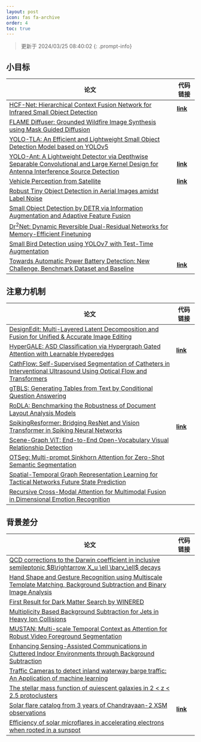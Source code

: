 ```yaml
---
layout: post
icon: fas fa-archive
order: 4
toc: true
---
```


> 更新于 2024/03/25 08:40:02
{: .prompt-info}

## 小目标

| 论文 | 代码链接 |
| --- | --- |
| [HCF-Net: Hierarchical Context Fusion Network for Infrared Small Object Detection](http://arxiv.org/abs/2403.10778v1) | [**link**](https://github.com/zhengshuchen/hcfnet) |
| [FLAME Diffuser: Grounded Wildfire Image Synthesis using Mask Guided Diffusion](http://arxiv.org/abs/2403.03463v1) |  |
| [YOLO-TLA: An Efficient and Lightweight Small Object Detection Model based on YOLOv5](http://arxiv.org/abs/2402.14309v1) |  |
| [YOLO-Ant: A Lightweight Detector via Depthwise Separable Convolutional and Large Kernel Design for Antenna Interference Source Detection](http://arxiv.org/abs/2402.12641v1) | [**link**](https://github.com/scnu-rislab/yolo-ant) |
| [Vehicle Perception from Satellite](http://arxiv.org/abs/2402.00703v1) | [**link**](https://github.com/chenxi1510/vehicle-perception-from-satellite-videos) |
| [Robust Tiny Object Detection in Aerial Images amidst Label Noise](http://arxiv.org/abs/2401.08056v1) |  |
| [Small Object Detection by DETR via Information Augmentation and Adaptive Feature Fusion](http://arxiv.org/abs/2401.08017v1) |  |
| [Dr$^2$Net: Dynamic Reversible Dual-Residual Networks for Memory-Efficient Finetuning](http://arxiv.org/abs/2401.04105v1) |  |
| [Small Bird Detection using YOLOv7 with Test-Time Augmentation](http://arxiv.org/abs/2401.01018v1) |  |
| [Towards Automatic Power Battery Detection: New Challenge, Benchmark Dataset and Baseline](http://arxiv.org/abs/2312.02528v2) | [**link**](https://github.com/xiaoqi-zhao-dlut/x-ray-pbd) |

## 注意力机制

| 论文 | 代码链接 |
| --- | --- |
| [DesignEdit: Multi-Layered Latent Decomposition and Fusion for Unified & Accurate Image Editing](http://arxiv.org/abs/2403.14487v1) |  |
| [HyperGALE: ASD Classification via Hypergraph Gated Attention with Learnable Hyperedges](http://arxiv.org/abs/2403.14484v1) | [**link**](https://github.com/mehular0ra/hypergale) |
| [CathFlow: Self-Supervised Segmentation of Catheters in Interventional Ultrasound Using Optical Flow and Transformers](http://arxiv.org/abs/2403.14465v1) |  |
| [gTBLS: Generating Tables from Text by Conditional Question Answering](http://arxiv.org/abs/2403.14457v1) |  |
| [RoDLA: Benchmarking the Robustness of Document Layout Analysis Models](http://arxiv.org/abs/2403.14442v1) |  |
| [SpikingResformer: Bridging ResNet and Vision Transformer in Spiking Neural Networks](http://arxiv.org/abs/2403.14302v1) | [**link**](https://github.com/xyshi2000/spikingresformer) |
| [Scene-Graph ViT: End-to-End Open-Vocabulary Visual Relationship Detection](http://arxiv.org/abs/2403.14270v1) |  |
| [OTSeg: Multi-prompt Sinkhorn Attention for Zero-Shot Semantic Segmentation](http://arxiv.org/abs/2403.14183v1) |  |
| [Spatial-Temporal Graph Representation Learning for Tactical Networks Future State Prediction](http://arxiv.org/abs/2403.13872v1) |  |
| [Recursive Cross-Modal Attention for Multimodal Fusion in Dimensional Emotion Recognition](http://arxiv.org/abs/2403.13659v1) |  |

## 背景差分

| 论文 | 代码链接 |
| --- | --- |
| [QCD corrections to the Darwin coefficient in inclusive semileptonic $B\rightarrow X_u \ell \barν_\ell$ decays](http://arxiv.org/abs/2402.13805v2) |  |
| [Hand Shape and Gesture Recognition using Multiscale Template Matching, Background Subtraction and Binary Image Analysis](http://arxiv.org/abs/2402.09663v1) |  |
| [First Result for Dark Matter Search by WINERED](http://arxiv.org/abs/2402.07976v1) |  |
| [Multiplicity Based Background Subtraction for Jets in Heavy Ion Collisions](http://arxiv.org/abs/2402.10945v1) |  |
| [MUSTAN: Multi-scale Temporal Context as Attention for Robust Video Foreground Segmentation](http://arxiv.org/abs/2402.00918v1) |  |
| [Enhancing Sensing-Assisted Communications in Cluttered Indoor Environments through Background Subtraction](http://arxiv.org/abs/2401.05763v1) |  |
| [Traffic Cameras to detect inland waterway barge traffic: An Application of machine learning](http://arxiv.org/abs/2401.03070v1) |  |
| [The stellar mass function of quiescent galaxies in 2 < z < 2.5 protoclusters](http://arxiv.org/abs/2312.12380v1) |  |
| [Solar flare catalog from 3 years of Chandrayaan-2 XSM observations](http://arxiv.org/abs/2312.09191v2) | [**link**](https://github.com/devansh-dvj/suryadrishti) |
| [Efficiency of solar microflares in accelerating electrons when rooted in a sunspot](http://arxiv.org/abs/2312.06856v2) |  |
